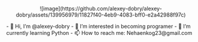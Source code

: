 <p align="center">
  ![image](https://github.com/alexey-dobry/alexey-dobry/assets/139956979/11827f40-4eb9-4083-bff0-e2a42988f97c)
</p>
- 👋 Hi, I’m @alexey-dobry
- 👀 I’m interested in becoming programer
- 🌱 I’m currently learning Python
- 📫 How to reach me: Nehaenkog23@gmail.com 

